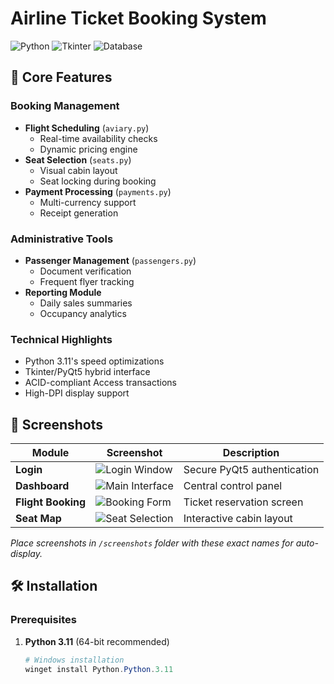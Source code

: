# Airline Ticket Booking System

![Python](https://img.shields.io/badge/Python-3.11-blue)
![Tkinter](https://img.shields.io/badge/GUI-Tkinter%2FPyQt5-green)
![Database](https://img.shields.io/badge/Database-MS_Access-0078D7)

## 🌟 Core Features

### Booking Management
- **Flight Scheduling** (`aviary.py`)
  - Real-time availability checks
  - Dynamic pricing engine
- **Seat Selection** (`seats.py`)
  - Visual cabin layout
  - Seat locking during booking
- **Payment Processing** (`payments.py`)
  - Multi-currency support
  - Receipt generation

### Administrative Tools
- **Passenger Management** (`passengers.py`)
  - Document verification
  - Frequent flyer tracking
- **Reporting Module**
  - Daily sales summaries
  - Occupancy analytics

### Technical Highlights
- Python 3.11's speed optimizations
- Tkinter/PyQt5 hybrid interface
- ACID-compliant Access transactions
- High-DPI display support

## 📸 Screenshots

| Module | Screenshot | Description |
|--------|------------|-------------|
| **Login** | ![Login Window](screenshots/login.png) | Secure PyQt5 authentication |
| **Dashboard** | ![Main Interface](screenshots/dashboard.png) | Central control panel |
| **Flight Booking** | ![Booking Form](screenshots/booking.png) | Ticket reservation screen |
| **Seat Map** | ![Seat Selection](screenshots/seats.png) | Interactive cabin layout |

*Place screenshots in `/screenshots` folder with these exact names for auto-display.*

## 🛠️ Installation

### Prerequisites
1. **Python 3.11** (64-bit recommended)
   ```powershell
   # Windows installation
   winget install Python.Python.3.11
